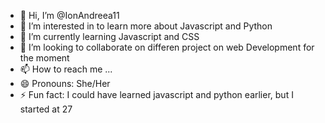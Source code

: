 - 👋 Hi, I’m @IonAndreea11
- 👀 I’m interested in to learn more about Javascript and Python
- 🌱 I’m currently learning Javascript and CSS
- 💞️ I’m looking to collaborate on differen project on web Development for the moment
- 📫 How to reach me ...
- 😄 Pronouns: She/Her
- ⚡ Fun fact: I could have learned javascript and python earlier, but I started at 27

<!---
IonAndreea11/IonAndreea11 is a ✨ special ✨ repository because its `README.md` (this file) appears on your GitHub profile.
You can click the Preview link to take a look at your changes.
--->

